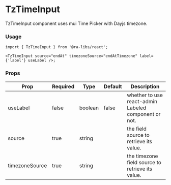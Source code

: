 # TzTimeInput

TzTimeInput component uses mui Time Picker with Dayjs timezone.

### Usage

```tsx
import { TzTimeInput } from '@ra-libs/react';

<TzTimeInput source="endAt" timezoneSource="endAtTimezone" label={'label'} useLabel />;
```

### Props

| Prop           | Required | Type    | Default | Description                                          |
| -------------- | -------- | ------- | ------- | ---------------------------------------------------- |
| useLabel       | false    | boolean | false   | whether to use react-admin Labeled component or not. |
| source         | true     | string  |         | the field source to retrieve its value.              |
| timezoneSource | true     | string  |         | the timezone field source to retrieve its value.     |
